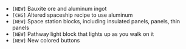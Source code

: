 - `[NEW]` Bauxite ore and aluminum ingot
- `[CHG]` Altered spaceship recipe to use aluminum
- `[NEW]` Space station blocks, including insulated panels, panels, thin panels
- `[NEW]` Pathway light block that lights up as you walk on it
- `[NEW]` New colored buttons